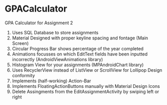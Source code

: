 # GPACalculator
GPA Calculator for Assignment 2

1. Uses SQL Database to store assignments
2. Material Designed with proper keyline spacing and fontage (Main Screen)
3. Circular Progress Bar shows percentage of the year completed
4. Animations focusses on which EditText fields have been inputted incorrectly (AndroidViewAnimations library)
5. Histogram View for your assignments (MPAndroidChart library)
6. Uses RecyclerView instead of ListView or ScrollView for Lollipop Design conformity
7. Implements (half-working) Action-Bar
8. Implements FloatingActionButtons manually with Material Design Icons
9. Delete Assingments from the EditAssignmentActivity by swiping left or right
